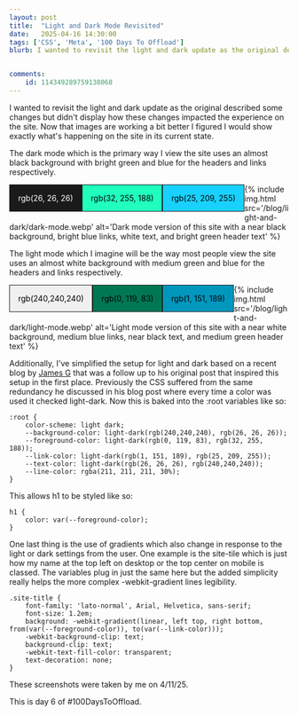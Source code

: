 ```yaml
---
layout: post
title:  "Light and Dark Mode Revisited"
date:   2025-04-16 14:30:00
tags: ['CSS', 'Meta', '100 Days To Offload']
blurb: I wanted to revisit the light and dark update as the original described some changes but didn't display how these changes impacted the experience on the site. Now that images are working a bit better I figured I would show exactly what's happening on the site in its current state.


comments:
    id: 114349289759138068
---
```


<style>
.box {
  float: left;
  /* height: 50px; */
  /* width: 50px; */
  padding: 15px;
  text-align: center;
  vertical-align: center;
  margin-bottom: 15px;
  border: 1px solid light-dark(rgb(26, 26, 26), rgb(240,240,240));
  color: black;
  /* clear: both; */
}
.white {background-color: rgb(240,240,240);}
.black {background-color: rgb(26, 26, 26);color:white;}
.medium-green {background-color: rgb(0, 119, 83);}
.bright-green {background-color: rgb(32, 255, 188);}
.medium-blue {background-color: rgb(1, 151, 189);}
.bright-blue {background-color: rgb(25, 209, 255);}
</style>

I wanted to revisit the light and dark update as the original described some changes but didn't display how these changes impacted the experience on the site. Now that images are working a bit better I figured I would show exactly what's happening on the site in its current state.

The dark mode which is the primary way I view the site uses an almost black background with bright green and blue for the headers and links respectively.

<div class="box black">rgb(26, 26, 26)</div><div class="box bright-green">rgb(32, 255, 188)</div><div class="box bright-blue">rgb(25, 209, 255)</div>

{% include img.html src='/blog/light-and-dark/dark-mode.webp' alt='Dark mode version of this site with a near black background, bright blue links, white text, and bright green header text' %}

The light mode which I imagine will be the way most people view the site uses an almost white background with medium green and blue for the headers and links respectively.

<div class="box white">rgb(240,240,240)</div><div class="box medium-green">rgb(0, 119, 83)</div><div class="box medium-blue">rgb(1, 151, 189)</div>

{% include img.html src='/blog/light-and-dark/light-mode.webp' alt='Light mode version of this site with a near white background, medium blue links, near black text, and medium green header text' %}

Additionally, I've simplified the setup for light and dark based on a recent blog by [James G] that was a follow up to his original post that inspired this setup in the first place. Previously the CSS suffered from the same redundancy he discussed in his blog post where every time a color was used it checked light-dark. Now this is baked into the :root variables like so:

~~~
:root {
    color-scheme: light dark;
    --background-color: light-dark(rgb(240,240,240), rgb(26, 26, 26));
    --foreground-color: light-dark(rgb(0, 119, 83), rgb(32, 255, 188));
    --link-color: light-dark(rgb(1, 151, 189), rgb(25, 209, 255));
    --text-color: light-dark(rgb(26, 26, 26), rgb(240,240,240));
    --line-color: rgba(211, 211, 211, 30%);
}
~~~

This allows h1 to be styled like so:

~~~
h1 {
    color: var(--foreground-color);
} 
~~~

One last thing is the use of gradients which also change in response to the light or dark settings from the user. One example is the site-tile which is just how my name at the top left on desktop or the top center on mobile is classed. The variables plug in just the same here but the added simplicity really helps the more complex -webkit-gradient lines legibility.

~~~
.site-title {
    font-family: 'lato-normal', Arial, Helvetica, sans-serif;
    font-size: 1.2em;
    background: -webkit-gradient(linear, left top, right bottom, from(var(--foreground-color)), to(var(--link-color)));
    -webkit-background-clip: text;
    background-clip: text;
    -webkit-text-fill-color: transparent;
    text-decoration: none;
}
~~~

These screenshots were taken by me on 4/11/25.

This is day 6 of #100DaysToOffload.

[James G]: https://jamesg.blog/2025/04/03/light-dark-root